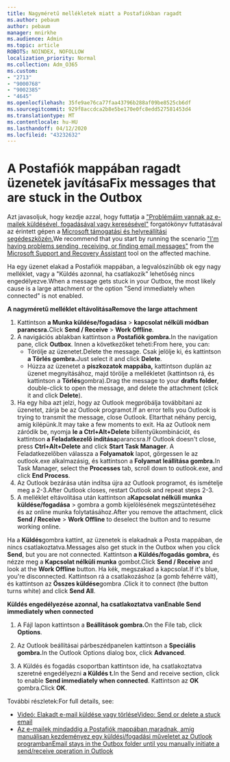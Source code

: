 ```yaml
---
title: Nagyméretű mellékletek miatt a Postafiókban ragadt
ms.author: pebaum
author: pebaum
manager: mnirkhe
ms.audience: Admin
ms.topic: article
ROBOTS: NOINDEX, NOFOLLOW
localization_priority: Normal
ms.collection: Adm_O365
ms.custom:
- "2713"
- "9000768"
- "9002385"
- "4645"
ms.openlocfilehash: 35fe9ae76ca77faa43796b288af09be8525cb6df
ms.sourcegitcommit: 929f8accdca2b8e5be170e0fc8edd527581453d4
ms.translationtype: MT
ms.contentlocale: hu-HU
ms.lasthandoff: 04/12/2020
ms.locfileid: "43232632"
---
```

# <a name="fix-messages-that-are-stuck-in-the-outbox"></a><span data-ttu-id="d74dd-102">A Postafiók mappában ragadt üzenetek javítása</span><span class="sxs-lookup"><span data-stu-id="d74dd-102">Fix messages that are stuck in the Outbox</span></span>

<span data-ttu-id="d74dd-103">Azt javasoljuk, hogy kezdje azzal, hogy futtatja a ["Problémáim vannak az e-mailek küldésével, fogadásával vagy keresésével"](https://aka.ms/SaRA-OutlookSendReceive) forgatókönyv futtatásával az érintett gépen a [Microsoft támogatási és helyreállítási segédeszközén.](https://diagnostics.office.com/#/)</span><span class="sxs-lookup"><span data-stu-id="d74dd-103">We recommend that you start by running the scenario ["I'm having problems sending, receiving, or finding email messages"](https://aka.ms/SaRA-OutlookSendReceive) from the [Microsoft Support and Recovery Assistant](https://diagnostics.office.com/#/) tool on the affected machine.</span></span>

<span data-ttu-id="d74dd-104">Ha egy üzenet elakad a Postafiók mappában, a legvalószínűbb ok egy nagy melléklet, vagy a "Küldés azonnal, ha csatlakozik" lehetőség nincs engedélyezve.</span><span class="sxs-lookup"><span data-stu-id="d74dd-104">When a message gets stuck in your Outbox, the most likely cause is a large attachment or the option "Send immediately when connected" is not enabled.</span></span>

<span data-ttu-id="d74dd-105">**A nagyméretű melléklet eltávolítása**</span><span class="sxs-lookup"><span data-stu-id="d74dd-105">**Remove the large attachment**</span></span>

1. <span data-ttu-id="d74dd-106">Kattintson **a Munka küldése/fogadása** > **kapcsolat nélküli módban parancsra.**</span><span class="sxs-lookup"><span data-stu-id="d74dd-106">Click **Send / Receive** > **Work Offline**.</span></span> 
2. <span data-ttu-id="d74dd-107">A navigációs ablakban kattintson a **Postafiók gombra.**</span><span class="sxs-lookup"><span data-stu-id="d74dd-107">In the navigation pane, click **Outbox**.</span></span> <span data-ttu-id="d74dd-108">Innen a következőket teheti:</span><span class="sxs-lookup"><span data-stu-id="d74dd-108">From here, you can:</span></span> 
    - <span data-ttu-id="d74dd-109">Törölje az üzenetet.</span><span class="sxs-lookup"><span data-stu-id="d74dd-109">Delete the message.</span></span> <span data-ttu-id="d74dd-110">Csak jelölje ki, és kattintson **a Törlés gombra.**</span><span class="sxs-lookup"><span data-stu-id="d74dd-110">Just select it and click **Delete**.</span></span>
    - <span data-ttu-id="d74dd-111">Húzza az üzenetet a **piszkozatok mappába,** kattintson duplán az üzenet megnyitásához, majd törölje a mellékletet (kattintson rá, és kattintson a **Törlés**gombra).</span><span class="sxs-lookup"><span data-stu-id="d74dd-111">Drag the message to your **drafts folder**, double-click to open the message, and delete the attachment (click it and click **Delete**).</span></span>
3. <span data-ttu-id="d74dd-112">Ha egy hiba azt jelzi, hogy az Outlook megpróbálja továbbítani az üzenetet, zárja be az Outlook programot.</span><span class="sxs-lookup"><span data-stu-id="d74dd-112">If an error tells you Outlook is trying to transmit the message, close Outlook.</span></span> <span data-ttu-id="d74dd-113">Eltarthat néhány percig, amíg kilépünk.</span><span class="sxs-lookup"><span data-stu-id="d74dd-113">It may take a few moments to exit.</span></span> <span data-ttu-id="d74dd-114">Ha az Outlook nem záródik be, nyomja **le a Ctrl+Alt+Delete** billentyűkombinációt, és kattintson **a Feladatkezelő indítása**parancsra.</span><span class="sxs-lookup"><span data-stu-id="d74dd-114">If Outlook doesn't close, press **Ctrl+Alt+Delete** and click **Start Task Manager**.</span></span> <span data-ttu-id="d74dd-115">A Feladatkezelőben válassza a **Folyamatok** lapot, görgessen le az outlook.exe alkalmazásig, és kattintson a **Folyamat leállítása gombra.**</span><span class="sxs-lookup"><span data-stu-id="d74dd-115">In Task Manager, select the **Processes** tab, scroll down to outlook.exe, and click **End Process**.</span></span>
4. <span data-ttu-id="d74dd-116">Az Outlook bezárása után indítsa újra az Outlook programot, és ismételje meg a 2-3.</span><span class="sxs-lookup"><span data-stu-id="d74dd-116">After Outlook closes, restart Outlook and repeat steps 2-3.</span></span> 
5. <span data-ttu-id="d74dd-117">A melléklet eltávolítása után kattintson a**Kapcsolat nélküli munka** **küldése/fogadása** > gombra a gomb kijelölésének megszüntetéséhez és az online munka folytatásához.</span><span class="sxs-lookup"><span data-stu-id="d74dd-117">After you remove the attachment, click **Send / Receive** > **Work Offline** to deselect the button and to resume working online.</span></span> 

<span data-ttu-id="d74dd-118">Ha a **Küldés**gombra kattint, az üzenetek is elakadnak a Posta mappában, de nincs csatlakoztatva.</span><span class="sxs-lookup"><span data-stu-id="d74dd-118">Messages also get stuck in the Outbox when you click **Send**, but you are not connected.</span></span> <span data-ttu-id="d74dd-119">Kattintson **a Küldés/fogadás gombra,** és nézze meg a **Kapcsolat nélküli munka** gombot.</span><span class="sxs-lookup"><span data-stu-id="d74dd-119">Click **Send / Receive** and look at the **Work Offline** button.</span></span> <span data-ttu-id="d74dd-120">Ha kék, megszakad a kapcsolat.</span><span class="sxs-lookup"><span data-stu-id="d74dd-120">If it's blue, you're disconnected.</span></span> <span data-ttu-id="d74dd-121">Kattintson rá a csatlakozáshoz (a gomb fehérre vált), és kattintson az **Összes küldése**gombra .</span><span class="sxs-lookup"><span data-stu-id="d74dd-121">Click it to connect (the button turns white) and click **Send All**.</span></span>
 
<span data-ttu-id="d74dd-122">**Küldés engedélyezése azonnal, ha csatlakoztatva van**</span><span class="sxs-lookup"><span data-stu-id="d74dd-122">**Enable Send immediately when connected**</span></span>
 
1. <span data-ttu-id="d74dd-123">A Fájl lapon kattintson a **Beállítások gombra.**</span><span class="sxs-lookup"><span data-stu-id="d74dd-123">On the File tab, click **Options**.</span></span>

2. <span data-ttu-id="d74dd-124">Az Outlook beállításai párbeszédpanelen kattintson a **Speciális gombra.**</span><span class="sxs-lookup"><span data-stu-id="d74dd-124">In the Outlook Options dialog box, click **Advanced**.</span></span>

3. <span data-ttu-id="d74dd-125">A Küldés és fogadás csoportban kattintson ide, ha csatlakoztatva szeretné engedélyezni **a Küldés t.**</span><span class="sxs-lookup"><span data-stu-id="d74dd-125">In the Send and receive section, click to enable **Send immediately when connected**.</span></span> <span data-ttu-id="d74dd-126">Kattintson az **OK** gombra.</span><span class="sxs-lookup"><span data-stu-id="d74dd-126">Click **OK**.</span></span>
 
<span data-ttu-id="d74dd-127">További részletek:</span><span class="sxs-lookup"><span data-stu-id="d74dd-127">For full details, see:</span></span>
- [<span data-ttu-id="d74dd-128">Videó: Elakadt e-mail küldése vagy törlése</span><span class="sxs-lookup"><span data-stu-id="d74dd-128">Video: Send or delete a stuck email</span></span>](https://support.office.com/article/Video-Send-or-delete-an-email-stuck-in-your-outbox-26d5d34a-4e5f-444a-a9e8-44db04a94dec) 
- [<span data-ttu-id="d74dd-129">Az e-mailek mindaddig a Postafiók mappában maradnak, amíg manuálisan kezdeményez egy küldési/fogadási műveletet az Outlook programban</span><span class="sxs-lookup"><span data-stu-id="d74dd-129">Email stays in the Outbox folder until you manually initiate a send/receive operation in Outlook</span></span>](https://support.microsoft.com/help/2797572/email-stays-in-the-outbox-folder-until-you-manually-initiate-a-send-re)
